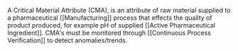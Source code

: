 A Critical Material Attribute (CMA), is an attribute of raw material supplied to a pharmaceutical [[Manufacturing]] process that effects the quality of product produced, for example pH of supplied [[Active Pharmaceutical Ingredient]].
CMA's must be monitored through [[Continuous Process Verification]] to detect anomalies/trends.